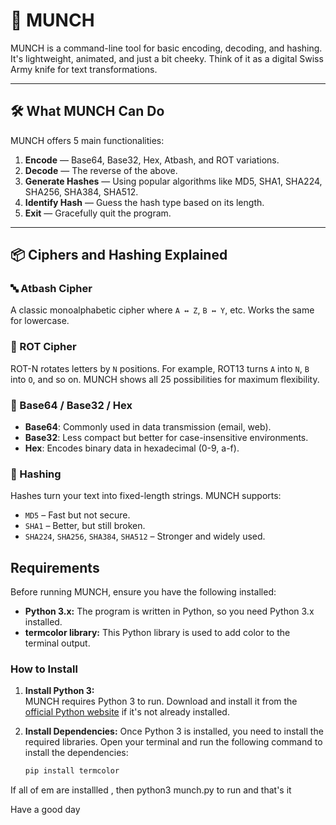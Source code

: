 # 🧩 MUNCH

MUNCH is a command-line tool for basic encoding, decoding, and hashing. It's lightweight, animated, and just a bit cheeky. Think of it as a digital Swiss Army knife for text transformations.

---

## 🛠 What MUNCH Can Do

MUNCH offers 5 main functionalities:

1. **Encode** — Base64, Base32, Hex, Atbash, and ROT variations.
2. **Decode** — The reverse of the above.
3. **Generate Hashes** — Using popular algorithms like MD5, SHA1, SHA224, SHA256, SHA384, SHA512.
4. **Identify Hash** — Guess the hash type based on its length.
5. **Exit** — Gracefully quit the program.

---

## 📦 Ciphers and Hashing Explained

### 🔤 Atbash Cipher
A classic monoalphabetic cipher where `A ↔ Z`, `B ↔ Y`, etc. Works the same for lowercase.

### 🔁 ROT Cipher
ROT-N rotates letters by `N` positions. For example, ROT13 turns `A` into `N`, `B` into `O`, and so on. MUNCH shows all 25 possibilities for maximum flexibility.

### 🧬 Base64 / Base32 / Hex
- **Base64**: Commonly used in data transmission (email, web).
- **Base32**: Less compact but better for case-insensitive environments.
- **Hex**: Encodes binary data in hexadecimal (0-9, a-f).

### 🔐 Hashing
Hashes turn your text into fixed-length strings. MUNCH supports:
- `MD5` – Fast but not secure.
- `SHA1` – Better, but still broken.
- `SHA224`, `SHA256`, `SHA384`, `SHA512` – Stronger and widely used.

## Requirements
Before running MUNCH, ensure you have the following installed:

- **Python 3.x:** The program is written in Python, so you need Python 3.x installed.
- **termcolor library:** This Python library is used to add color to the terminal output.

### How to Install

1. **Install Python 3:**  
   MUNCH requires Python 3 to run. Download and install it from the [official Python website](https://www.python.org/downloads/) if it's not already installed.

2. **Install Dependencies:**
   Once Python 3 is installed, you need to install the required libraries.
   Open your terminal and run the following command to install the dependencies:
   ```bash
   pip install termcolor

If all of em are installled , then 
   python3 munch.py 
to run and that's it

Have a good day
